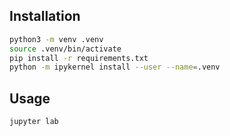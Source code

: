## Installation

```bash
python3 -m venv .venv
source .venv/bin/activate
pip install -r requirements.txt
python -m ipykernel install --user --name=.venv
```

## Usage

```bash
jupyter lab
```
